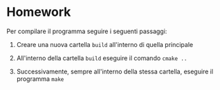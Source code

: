 # Homework 

Per compilare il programma seguire i seguenti passaggi: 

1. Creare una nuova cartella `build` all'interno di quella principale 

2. All'interno della cartella `build` eseguire il comando `cmake ..`

3. Successivamente, sempre all'interno della stessa cartella, eseguire il programma `make` 